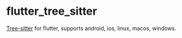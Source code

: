# flutter_tree_sitter

[Tree-sitter](https://tree-sitter.github.io/tree-sitter/) for flutter, supports android, ios, linux, macos, windows.
